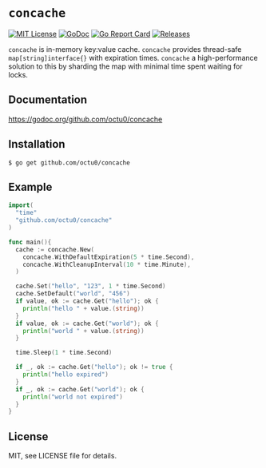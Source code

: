 # `concache`

[![MIT License](https://img.shields.io/github/license/octu0/concache)](https://github.com/octu0/concache/blob/master/LICENSE)
[![GoDoc](https://godoc.org/github.com/octu0/cocache?status.svg)](https://godoc.org/github.com/octu0/concache)
[![Go Report Card](https://goreportcard.com/badge/github.com/octu0/concache)](https://goreportcard.com/report/github.com/octu0/concache)
[![Releases](https://img.shields.io/github/v/release/octu0/concache)](https://github.com/octu0/concache/releases)

`concache` is in-memory key:value cache. `concache` provides thread-safe `map[string]interface{}` with expiration times.
`concache` a high-performance solution to this by sharding the map with minimal time spent waiting for locks.

## Documentation

https://godoc.org/github.com/octu0/concache

## Installation

```
$ go get github.com/octu0/concache
```

## Example

```go
import(
  "time"
  "github.com/octu0/concache"
)

func main(){
  cache := concache.New(
    concache.WithDefaultExpiration(5 * time.Second),
    concache.WithCleanupInterval(10 * time.Minute),
  )

  cache.Set("hello", "123", 1 * time.Second)
  cache.SetDefault("world", "456")
  if value, ok := cache.Get("hello"); ok {
    println("hello " + value.(string))
  }
  if value, ok := cache.Get("world"); ok {
    println("world " + value.(string))
  }

  time.Sleep(1 * time.Second)

  if _, ok := cache.Get("hello"); ok != true {
    println("hello expired")
  }
  if _, ok := cache.Get("world"); ok {
    println("world not expired")
  }
}
```

## License

MIT, see LICENSE file for details.

